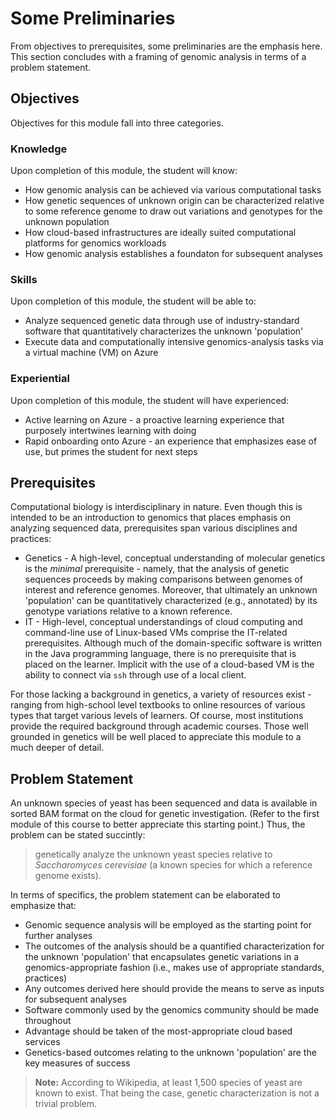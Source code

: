 # Some Preliminaries 

From objectives to prerequisites, some preliminaries are the emphasis here. This section concludes with a framing of genomic analysis in terms of a problem statement. 

## Objectives 

Objectives for this module fall into three categories.

### Knowledge 

Upon completion of this module, the student will know:

- How genomic analysis can be achieved via various computational tasks 
- How genetic sequences of unknown origin can be characterized relative to some reference genome to draw out variations and genotypes for the unknown population 
- How cloud-based infrastructures are ideally suited computational platforms for genomics workloads
- How genomic analysis establishes a foundaton for subsequent analyses 

### Skills 

Upon completion of this module, the student will be able to:

- Analyze sequenced genetic data through use of industry-standard software that quantitatively characterizes the unknown 'population'
- Execute data and computationally intensive genomics-analysis tasks via a virtual machine (VM) on Azure 

### Experiential 

Upon completion of this module, the student will have experienced:

- Active learning on Azure - a proactive learning experience that purposely intertwines learning with doing 
- Rapid onboarding onto Azure - an experience that emphasizes ease of use, but primes the student for next steps  

## Prerequisites 

Computational biology is interdisciplinary in nature. Even though this is intended to be an introduction to genomics that places emphasis on analyzing sequenced data, prerequisites span various disciplines and practices:

- Genetics - A high-level, conceptual understanding of molecular genetics is the _minimal_ prerequisite - namely, that the analysis of genetic sequences proceeds by making comparisons between genomes of interest and reference genomes. Moreover, that ultimately an unknown 'population' can be quantitatively characterized (e.g., annotated) by its genotype variations relative to a known reference.
- IT - High-level, conceptual understandings of cloud computing and command-line use of Linux-based VMs comprise the IT-related prerequisites. Although much of the domain-specific software is written in the Java programming language, there is no prerequisite that is placed on the learner. Implicit with the use of a cloud-based VM is the ability to connect via `ssh` through use of a local client. 

<!-- insert ref for ssh clients --->

For those lacking a background in genetics, a variety of resources exist - ranging from high-school level textbooks to online resources of various types that target various levels of learners. Of course, most institutions provide the required background through academic courses. Those well grounded in genetics will be well placed to appreciate this module to a much deeper of detail. 

## Problem Statement 

An unknown species of yeast has been sequenced and data is available in sorted BAM format on the cloud for genetic investigation. (Refer to the first module of this course to better appreciate this starting point.) Thus, the problem can be stated succintly: 

> genetically analyze the unknown yeast species relative to _Saccharomyces cerevisiae_ (a known species for which a reference genome exists).

In terms of specifics, the problem statement can be elaborated to emphasize that:

- Genomic sequence analysis will be employed as the starting point for further analyses 
- The outcomes of the analysis should be a quantified characterization for the unknown 'population' that encapsulates genetic variations in a genomics-appropriate fashion (i.e., makes use of appropriate standards, practices)
- Any outcomes derived here should provide the means to serve as inputs for subsequent analyses 
- Software commonly used by the genomics community should be made throughout 
- Advantage should be taken of the most-appropriate cloud based services 
- Genetics-based outcomes relating to the unknown 'population' are the key measures of success 

> **Note:**
> According to Wikipedia, at least 1,500 species of yeast are known to exist. That being the case, genetic characterization is not a trivial problem. 